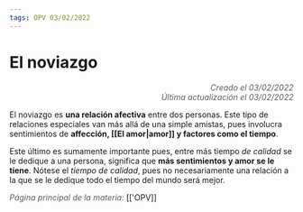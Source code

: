 ```yaml
---
tags: OPV 03/02/2022
---
```


# El noviazgo
<div style="text-align: right; opacity: 0.7; font-style: italic;">Creado el 03/02/2022</div>
<div style="text-align: right; opacity: 0.7; font-style: italic;">Última actualización el 03/02/2022</div>

El noviazgo es **una relación afectiva** entre dos personas. Este tipo de relaciones especiales van más allá de una simple amistas, pues involucra sentimientos de **affección, [[El amor|amor]] y factores como el tiempo**.

Este último es sumamente importante pues, entre más tiempo *de calidad* se le dedique a una persona, significa que **más sentimientos y amor se le tiene**.
Nótese el *tiempo de calidad*, pues no necesariamente una relación a la que se le dedique todo el tiempo del mundo será mejor.




<span style="opacity: 0.7; font-style: italic;">Página principal de la materia:</span> [['OPV]]